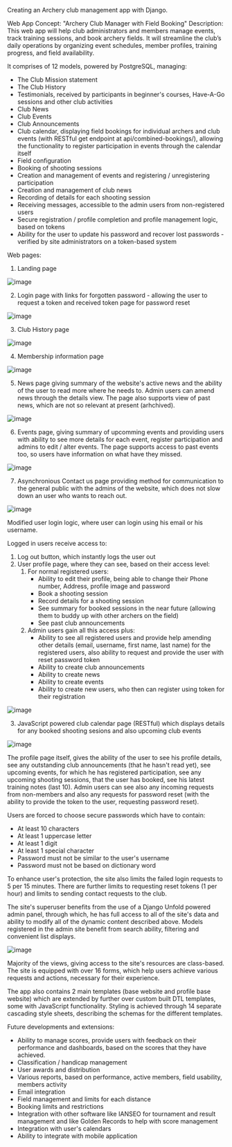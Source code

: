Creating an Archery club management app with Django.

Web App Concept: "Archery Club Manager with Field Booking"
Description: This web app will help club administrators and members manage events, track training sessions, and book archery fields. It will streamline the club’s daily operations by organizing event schedules, member profiles, training progress, and field availability.

It comprises of 12 models, powered by PostgreSQL, managing:
- The Club Mission statement
- The Club History
- Testimonials, received by participants in beginner's courses, Have-A-Go sessions and other club activities
- Club News
- Club Events
- Club Announcements
- Club calendar, displaying field bookings for individual archers and club events (with RESTful get endpoint at api/combined-bookings/), allowing the functionality to register participation in events through the calendar itself
- Field configuration
- Booking of shooting sessions
- Creation and management of events and registering / unregistering participation
- Creation and management of club news
- Recording of details for each shooting session
- Receiving messages, accessible to the admin users from non-registered users
- Secure registration / profile completion and profile management logic, based on tokens
- Ability for the user to update his password and recover lost passwords - verified by site administrators on a token-based system

Web pages:

1. Landing page

![image](https://github.com/user-attachments/assets/47e8bf4f-bc93-4d67-b8c2-bdcd51089d7c)

  
2. Login page with links for forgotten password - allowing the user to request a token and received token page for password reset

![image](https://github.com/user-attachments/assets/7ddea4d3-df8a-4a60-aa1f-b189b58536c6)

   
3. Club History page

![image](https://github.com/user-attachments/assets/c544d33b-ba3f-4402-816e-aca907836e4c)

  
4. Membership information page

![image](https://github.com/user-attachments/assets/d1781f1a-55a4-4cb5-aeda-84beaec946d8)

5. News page giving summary of the website's active news and the ability of the user to read more where he needs to. Admin users can amend news through the details view. The page also supports view of past news, which are not so relevant at present (arhchived).

![image](https://github.com/user-attachments/assets/e3dcffec-50e2-4f64-bacd-1669b0249a97)

6. Events page, giving summary of upcomming events and providing users with ability to see more details for each event, register participation and admins to edit / alter events. The page supports access to past events too, so users have information on what have they missed.

![image](https://github.com/user-attachments/assets/881b5ebd-9288-4749-8492-61743817c666)

7. Asynchronious Contact us page providing method for communication to the general public with the admins of the website, which does not slow down an user who wants to reach out.

![image](https://github.com/user-attachments/assets/cbf8d10f-e31d-4989-a263-af3907c27e02)

Modified user login logic, where user can login using his email or his username.

Logged in users receive access to:
1. Log out button, which instantly logs the user out
2. User profile page, where they can see, based on their access level:
   1. For normal registered users:
      - Ability to edit their profile, being able to change their Phone number, Address, profile image and password
      - Book a shooting session
      - Record details for a shooting session
      - See summary for booked sessions in the near future (allowing them to buddy up with other archers on the field)
      - See past club announcements
    2. Admin users gain all this access plus:
       - Ability to see all registered users and provide help amending other details (email, username, first name, last name) for the registered users, also ability to request and provide the user with reset password token
       - Ability to create club announcements
       - Ability to create news
       - Ability to create events
       - Ability to create new users, who then can register using token for their registration
      
  ![image](https://github.com/user-attachments/assets/1ca9ce96-5968-4367-9cf9-268eaac73ffc)


 3. JavaScript powered club calendar page (RESTful) which displays details for any booked shooting sesions and also upcoming club events

  ![image](https://github.com/user-attachments/assets/459d9188-0c5e-462e-b9bd-1081e07c3b91)


The profile page itself, gives the ability of the user to see his profile details, see any outstanding club announcements (that he hasn't read yet), see upcoming events, for which he has registered participation, see any 
upcoming shooting sessions, that the user has booked, see his latest training notes (last 10).
Admin users can see also any incoming requests from non-members and also any requests for password reset (with the ability to provide the token to the user, requesting password reset).

Users are forced to choose secure passwords which have to contain:
- At least 10 characters
- At least 1 uppercase letter
- At least 1 digit
- At least 1 special character
- Password must not be similar to the user's username
- Password must not be based on dictionary word

To enhance user's protection, the site also limits the failed login requests to 5 per 15 minutes. There are further limits to requesting reset tokens (1 per hour) and limits to sending contact requests to the club.
  
The site's superuser benefits from the use of a Django Unfold powered admin panel, through which, he has full access to all of the site's data and ability to modify all of the dynamic content described above. Models registered in the admin site benefit from search ability, filtering and convenient list displays.

![image](https://github.com/user-attachments/assets/aef8fe26-1b6d-4211-bd1f-ac6d0d716fd2)


Majority of the views, giving access to the site's resources are class-based. The site is equipped with over 16 forms, which help users achieve various requests and actions, necessary for their experience.

The app also contains 2 main templates (base website and profile base website) which are extended by further over custom built DTL templates, some with JavaScript functionality. Styling is achieved through 14 separate cascading style sheets,
describing the schemas for the different templates.

Future developments and extensions:
- Ability to manage scores, provide users with feedback on their performance and dashboards, based on the scores that they have achieved.
- Classification / handicap management
- User awards and distribution
- Various reports, based on performance, active members, field usability, members activity
- Email integration
- Field management and limits for each distance
- Booking limits and restrictions
- Integration with other software like IANSEO for tournament and result management and like Golden Records to help with score management
- Integration with user's calendars
- Ability to integrate with mobile application
